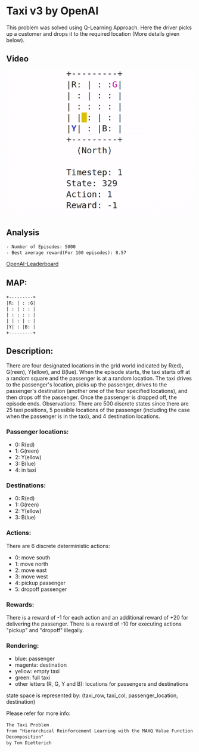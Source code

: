 # Taxi v3 by OpenAI

This problem was solved using Q-Learning Approach. Here the driver picks up a customer and drops it to the required location (More details given below).

## Video 
![](result.gif)

## Analysis
    - Number of Episodes: 5000
    - Best average reward(For 100 episodes): 8.57
[OpenAI-Leaderboard](https://github.com/openai/gym/wiki/Leaderboard)


## MAP:

    +---------+
    |R: | : :G|
    | : | : : |
    | : : : : |
    | | : | : |
    |Y| : |B: |
    +---------+

## Description:
There are four designated locations in the grid world indicated by R(ed), G(reen), Y(ellow), and B(lue). When the episode starts, the taxi starts off at a random square and the passenger is at a random location. The taxi drives to the passenger's location, picks up the passenger, drives to the passenger's destination (another one of the four specified locations), and then drops off the passenger. Once the passenger is dropped off, the episode ends.
Observations: 
There are 500 discrete states since there are 25 taxi positions, 5 possible locations of the passenger (including the case when the passenger is in the taxi), and 4 destination locations. 

### Passenger locations:
- 0: R(ed)
- 1: G(reen)
- 2: Y(ellow)
- 3: B(lue)
- 4: in taxi

### Destinations:
- 0: R(ed)
- 1: G(reen)
- 2: Y(ellow)
- 3: B(lue)
    
### Actions:
There are 6 discrete deterministic actions:
- 0: move south
- 1: move north
- 2: move east 
- 3: move west 
- 4: pickup passenger
- 5: dropoff passenger

### Rewards: 
There is a reward of -1 for each action and an additional reward of +20 for delivering the passenger. There is a reward of -10 for executing actions "pickup" and "dropoff" illegally.

### Rendering:
- blue: passenger
- magenta: destination
- yellow: empty taxi
- green: full taxi
- other letters (R, G, Y and B): locations for passengers and destinations

state space is represented by:
    (taxi_row, taxi_col, passenger_location, destination)

Please refer for more info:

    The Taxi Problem
    from "Hierarchical Reinforcement Learning with the MAXQ Value Function Decomposition"
    by Tom Dietterich
